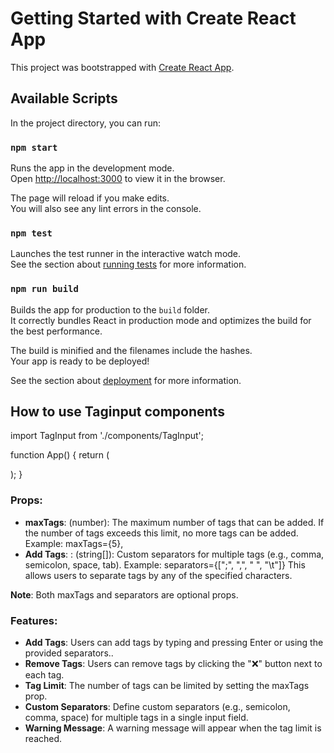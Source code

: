 # Getting Started with Create React App

This project was bootstrapped with [Create React App](https://github.com/facebook/create-react-app).

## Available Scripts

In the project directory, you can run:

### `npm start`

Runs the app in the development mode.\
Open [http://localhost:3000](http://localhost:3000) to view it in the browser.

The page will reload if you make edits.\
You will also see any lint errors in the console.

### `npm test`

Launches the test runner in the interactive watch mode.\
See the section about [running tests](https://facebook.github.io/create-react-app/docs/running-tests) for more information.

### `npm run build`

Builds the app for production to the `build` folder.\
It correctly bundles React in production mode and optimizes the build for the best performance.

The build is minified and the filenames include the hashes.\
Your app is ready to be deployed!

See the section about [deployment](https://facebook.github.io/create-react-app/docs/deployment) for more information.

## How to use Taginput components

import TagInput from './components/TagInput';

function App() {
  return (
    <div>
      <TagInput maxTags={5} />
    </div>
  );
}

### Props:

- **maxTags**: (number): The maximum number of tags that can be added. If the number of tags exceeds this limit, no more tags can be added.
Example: maxTags={5},
- **Add Tags**: : (string[]): Custom separators for multiple tags (e.g., comma, semicolon, space, tab).
Example: separators={[";", ",", " ", "\t"]}
This allows users to separate tags by any of the specified characters.

**Note**: Both maxTags and separators are optional props.


### Features:
- **Add Tags**: Users can add tags by typing and pressing Enter or using the provided separators..
- **Remove Tags**: Users can remove tags by clicking the "❌" button next to each tag.
- **Tag Limit**: The number of tags can be limited by setting the maxTags prop.
- **Custom Separators**: Define custom separators (e.g., semicolon, comma, space) for multiple tags in a single input field.
- **Warning Message**: A warning message will appear when the tag limit is reached.

